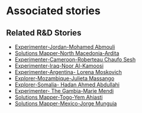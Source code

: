 # Associated stories

<!-- !!DO NOT REMOVE!! start autogenerated hyperlinks -->
## Related R&D Stories
- [Experimenter\-Jordan\-Mohamed Abmouli](/RnD-Archive/stories/?doc=Mohamed%20Jordan_LQ-en-US)
- [Solutions Mapper\-North Macedonia\-Ardita](/RnD-Archive/stories/?doc=Ardita_edited-en-US)
- [Experimenter\-Cameroon\-Roberteau Chaufo Sesh](/RnD-Archive/stories/?doc=Roberteau%20Cameroon_LQ-en-US)
- [Experimenter\-Iraq\-Noor Al\-Kamoosi](/RnD-Archive/stories/?doc=Noor%20Iraq_LQ-en-US)
- [Experimenter\-Argentina\- Lorena Moskovich](/RnD-Archive/stories/?doc=Lorena%20Argentina_LQ-en-US)
- [Explorer\-Mozambique\-Julieta Massango](/RnD-Archive/stories/?doc=24_Julieta_Mozambique-en-US)
- [Explorer\-Somalia\- Hadan Ahmed Abdullahi](/RnD-Archive/stories/?doc=21_Hodan_Somalia-en-US)
- [Experimenter\- The Gambia\-Marie Mendi ](/RnD-Archive/stories/?doc=Marie%20Mendi%20The%20Gambia_LQ-en-US)
- [Solutions Mapper\-Togo\-Yem Ahiasti](/RnD-Archive/stories/?doc=Yem_edited-en-US)
- [Solutions Mapper\-Mexico\-Jorge Munguia](/RnD-Archive/stories/?doc=Jorge_edited-en-US)
<!-- !!DO NOT REMOVE!! end autogenerated hyperlinks -->